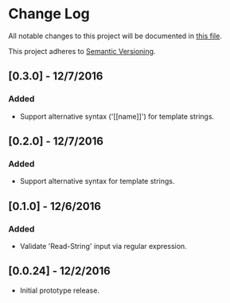 # Change Log

All notable changes to this project will be documented in [this file](http://keepachangelog.com/).

This project adheres to [Semantic Versioning](http://semver.org/).

## [0.3.0] - 12/7/2016
### Added
- Support alternative syntax ('[[name]]') for template strings.

## [0.2.0] - 12/7/2016
### Added
- Support alternative syntax for template strings.

## [0.1.0] - 12/6/2016
### Added
- Validate 'Read-String' input via regular expression.

## [0.0.24] - 12/2/2016
- Initial prototype release.
